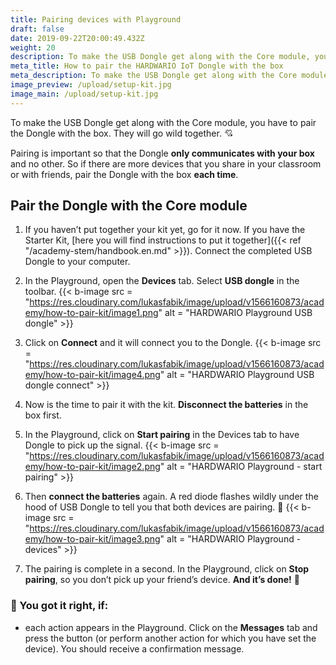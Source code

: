 ```yaml
---
title: Pairing devices with Playground
draft: false
date: 2019-09-22T20:00:49.432Z
weight: 20
description: To make the USB Dongle get along with the Core module, you have to pair the Dongle with the box. The devices will then create a connection with each other. Check out how to do it.
meta_title: How to pair the HARDWARIO IoT Dongle with the box
meta_description: To make the USB Dongle get along with the Core module, you have to pair the Dongle with the box. The devices will then create a connection with each other. Check out how to do it.
image_preview: /upload/setup-kit.jpg
image_main: /upload/setup-kit.jpg
---
```


To make the USB Dongle get along with the Core module, you have to pair the Dongle with the box. They will go wild together. 💘

Pairing is important so that the Dongle **only communicates with your box** and no other. So if there are more devices that you share in your classroom or with friends, pair the Dongle with the box **each time**.

## Pair the Dongle with the Core module

1.  If you haven’t put together your kit yet, go for it now. If you have the Starter Kit, [here you will find instructions to put it together]({{< ref "/academy-stem/handbook.en.md" >}}). Connect the completed USB Dongle to your computer.

2. In the Playground, open the **Devices** tab. Select **USB dongle** in the toolbar.
   {{< b-image src = "https://res.cloudinary.com/lukasfabik/image/upload/v1566160873/academy/how-to-pair-kit/image1.png" alt = "HARDWARIO Playground USB dongle" >}}
3. Click on **Connect** and it will connect you to the Dongle.
   {{< b-image src = "https://res.cloudinary.com/lukasfabik/image/upload/v1566160873/academy/how-to-pair-kit/image4.png" alt = "HARDWARIO Playground USB dongle connect" >}}
4.  Now is the time to pair it with the kit. **Disconnect the batteries** in the box first.
5. In the Playground, click on **Start pairing** in the Devices tab to have Dongle to pick up the signal.
   {{< b-image src = "https://res.cloudinary.com/lukasfabik/image/upload/v1566160873/academy/how-to-pair-kit/image2.png" alt = "HARDWARIO Playground - start pairing" >}}
6. Then **connect the batteries** again. A red diode flashes wildly under the hood of USB Dongle to tell you that both devices are pairing. 🚨
   {{< b-image src = "https://res.cloudinary.com/lukasfabik/image/upload/v1566160873/academy/how-to-pair-kit/image3.png" alt = "HARDWARIO Playground - devices" >}}
7. The pairing is complete in a second. In the Playground, click on **Stop pairing**, so you don’t pick up your friend’s device. **And it’s done!** 💪

### 🙌 You got it right, if:

* each action appears in the Playground. Click on the **Messages** tab and press the button (or perform another action for which you have set the device). You should receive a confirmation message.
